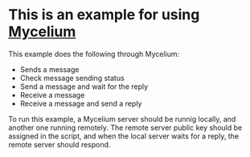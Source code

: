 # This is an example for using [Mycelium](https://github.com/threefoldtech/mycelium)

This example does the following through Mycelium:

- Sends a message
- Check message sending status
- Send a message and wait for the reply
- Receive a message
- Receive a message and send a reply

To run this example, a Mycelium server should be runnig locally, and another one running remotely. The remote server public key should be assigned in the script, and when the local server waits for a reply, the remote server should respond.
